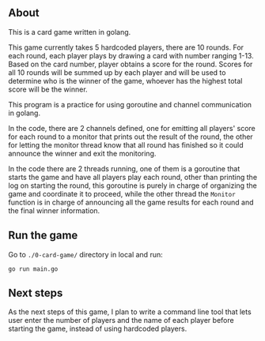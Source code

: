 ## About

This is a card game written in golang.

This game currently takes 5 hardcoded players, there are 10 rounds. For each round, each player plays by drawing a card with number ranging 1-13. Based on the card number, player obtains a score for the round. Scores for all 10 rounds will be summed up by each player and will be used to determine who is the winner of the game, whoever has the highest total score will be the winner.

This program is a practice for using goroutine and channel communication in golang. 

In the code, there are 2 channels defined, one for emitting all players' score for each round to a monitor that prints out the result of the round, the other for letting the monitor thread know that all round has finished so it could announce the winner and exit the monitoring.

In the code there are 2 threads running, one of them is a goroutine that starts the game and have all players play each round, other than printing the log on starting the round, this goroutine is purely in charge of organizing the game and coordinate it to proceed, while the other thread the `Monitor` function is in charge of announcing all the game results for each round and the final winner information.


## Run the game
Go to `./0-card-game/` directory in local and run:
```
go run main.go
```


## Next steps
As the next steps of this game, I plan to write a command line tool that lets user enter the number of players and the name of each player before starting the game, instead of using hardcoded players.
